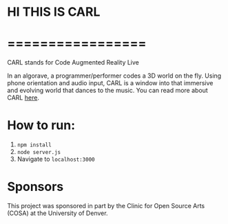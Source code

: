 # HI THIS IS CARL
# =================

CARL stands for Code Augmented Reality Live

In an algorave, a programmer/performer codes a 3D world on the fly. Using phone orientation and audio input, CARL is a window into that immersive and evolving world that dances to the music.
You can read more about CARL [here](http:/www.charstiles.com/carl).

# How to run:
1. `npm install`
2. `node server.js`
3. Navigate to `localhost:3000`

# Sponsors
This project was sponsored in part by the Clinic for Open Source Arts (COSA) at the University of Denver.